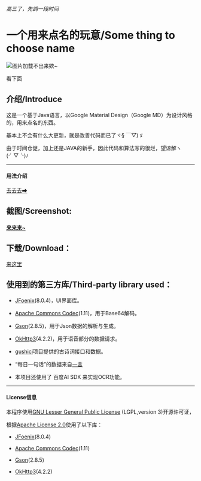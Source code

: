 *高三了，先鸽一段时间*

# 一个用来点名的玩意/Some thing to choose name

![图片加载不出来欸~](https://github.com/eatenid/dogename/raw/master/mdfilesres/top.png "哟嚯！")

看下面


## 介绍/Introduce
这是一个基于Java语言，以Google Material Design（Google MD）为设计风格的，用来点名的东西。

基本上不会有什么大更新，就是改善代码而已了ヾ§ ￣▽)ゞ

由于时间仓促，加上还是JAVA的新手，因此代码和算法写的很烂，望谅解ヽ(╯▽╰)ﾉ

------------


#### 用法介绍
[去去去➡](https://github.com/eatenid/dogename/blob/master/mdfilesres/usage.md)

## 截图/Screenshot:

#### [来来来~](https://github.com/eatenid/dogename/blob/master/mdfilesres/you-want.md "我要康康")



## 下载/Download：
[来这里](https://github.com/eatenid/dogename/releases "这里")


## 使用到的第三方库/Third-party library used：

- [JFoenix](https://github.com/jfoenixadmin/JFoenix "JFoenix")(8.0.4)，UI界面库。

- [Apache Commons Codec](http://commons.apache.org/proper/commons-codec/ "Apache Commons Codec")(1.11)，用于Base64解码。

- [Gson](https://github.com/google/gson "Gson")(2.8.5)，用于Json数据的解析与生成。

- [OkHttp3](https://github.com/square/okhttp "OkHttp")(4.2.2)，用于语音部分的数据请求。

- [gushici](https://github.com/xenv/gushici/ "古诗词")项目提供的古诗词接口和数据。

- “每日一句话”的数据来自[一言](https://hitokoto.cn/ "一言")

- 本项目还使用了 百度AI SDK 来实现OCR功能。

------

#### License信息

本程序使用[GNU Lesser General Public License](http://www.gnu.org/licenses/lgpl-3.0.html "LGPL") (LGPL,version 3)开源许可证，



根据[Apache License 2.0](http://www.apache.org/licenses/LICENSE-2.0 "Apache License 2.0")使用了以下库：

- [JFoenix](https://github.com/jfoenixadmin/JFoenix "JFoenix")(8.0.4)

- [Apache Commons Codec](http://commons.apache.org/proper/commons-codec/ "Apache Commons Codec")(1.11)

- [Gson](https://github.com/google/gson "Gson")(2.8.5)

- [OkHttp3](https://github.com/square/okhttp "OkHttp")(4.2.2)

  


